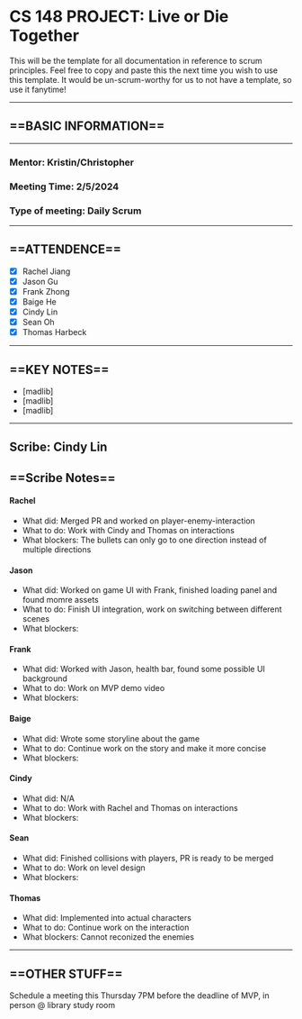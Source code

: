 # CS 148 PROJECT: Live or Die Together

This will be the template for all documentation in reference to scrum principles. Feel free to copy and paste this the next time you wish to use this template. It would be un-scrum-worthy for us to not have a template, so use it fanytime!

_____________________________________________________________________________
## ==BASIC INFORMATION==
_____________________________________________________________________________
### Mentor: Kristin/Christopher
### Meeting Time: 2/5/2024
### Type of meeting: Daily Scrum
_____________________________________________________________________________
## ==ATTENDENCE==
- [x] Rachel Jiang
- [x] Jason Gu
- [x] Frank Zhong
- [x] Baige He
- [x] Cindy Lin
- [x] Sean Oh
- [x] Thomas Harbeck
_____________________________________________________________________________

## ==KEY NOTES==
- [madlib]
- [madlib]
- [madlib]
_____________________________________________________________________________

## Scribe: Cindy Lin

## ==Scribe Notes==

#### Rachel
- What did: Merged PR and worked on player-enemy-interaction
- What to do: Work with Cindy and Thomas on interactions
- What blockers: The bullets can only go to one direction instead of multiple directions

#### Jason
- What did: Worked on game UI with Frank, finished loading panel and found momre assets
- What to do: Finish UI integration, work on switching between different scenes
- What blockers:

#### Frank
- What did: Worked with Jason, health bar, found some possible UI background
- What to do: Work on MVP demo video
- What blockers:

#### Baige
- What did: Wrote some storyline about the game
- What to do: Continue work on the story and make it more concise
- What blockers:

#### Cindy
- What did: N/A
- What to do: Work with Rachel and Thomas on interactions
- What blockers:

#### Sean
- What did: Finished collisions with players, PR is ready to be merged
- What to do: Work on level design
- What blockers:

#### Thomas
- What did: Implemented into actual characters
- What to do: Continue work on the interaction
- What blockers: Cannot reconized the enemies

_____________________________________________________________________________

## ==OTHER STUFF==
Schedule a meeting this Thursday 7PM before the deadline of MVP, in person @ library study room
